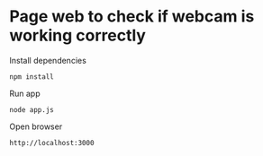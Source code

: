  
# Page web to check if webcam is working correctly

Install dependencies

    npm install

Run app

    node app.js


Open browser

    http://localhost:3000
